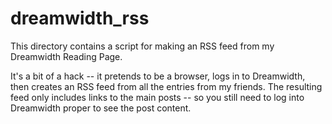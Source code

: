 # dreamwidth_rss

This directory contains a script for making an RSS feed from my Dreamwidth Reading Page.

It's a bit of a hack -- it pretends to be a browser, logs in to Dreamwidth, then creates an RSS feed from all the entries from my friends.
The resulting feed only includes links to the main posts -- so you still need to log into Dreamwidth proper to see the post content.
